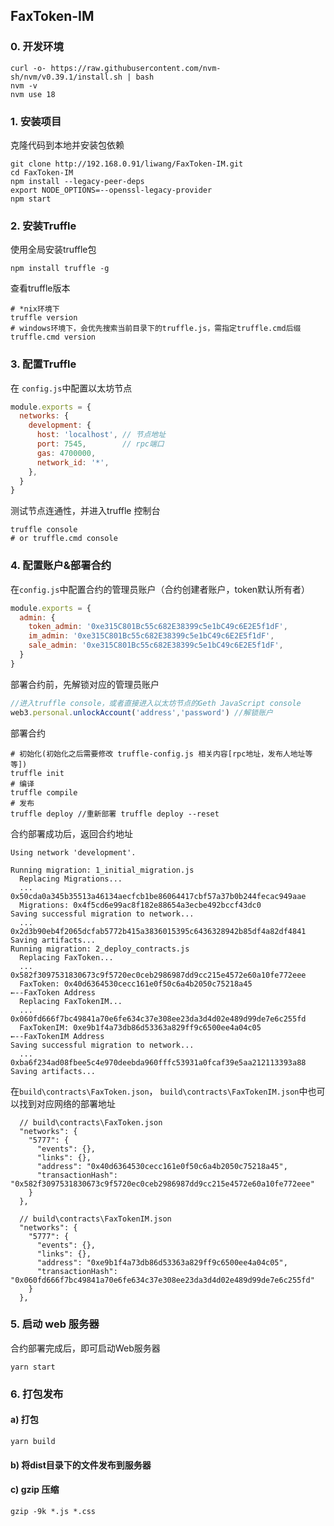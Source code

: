## FaxToken-IM
### 0. 开发环境
```
curl -o- https://raw.githubusercontent.com/nvm-sh/nvm/v0.39.1/install.sh | bash
nvm -v
nvm use 18
```
### 1. 安装项目
克隆代码到本地并安装包依赖
```shell script
git clone http://192.168.0.91/liwang/FaxToken-IM.git
cd FaxToken-IM
npm install --legacy-peer-deps
export NODE_OPTIONS=--openssl-legacy-provider
npm start
```

### 2. 安装Truffle
使用全局安装truffle包
```shell script
npm install truffle -g
```
查看truffle版本
```shell script
# *nix环境下
truffle version
# windows环境下，会优先搜索当前目录下的truffle.js，需指定truffle.cmd后缀
truffle.cmd version
```

### 3. 配置Truffle
在 `config.js`中配置以太坊节点
```js
module.exports = {
  networks: {
    development: {
      host: 'localhost', // 节点地址
      port: 7545,        // rpc端口
      gas: 4700000,
      network_id: '*',
    },
  }
}
```
测试节点连通性，并进入truffle 控制台
```shell script
truffle console
# or truffle.cmd console
```

### 4. 配置账户&部署合约
在`config.js`中配置合约的管理员账户（合约创建者账户，token默认所有者）
```js
module.exports = {
  admin: {
    token_admin: '0xe315C801Bc55c682E38399c5e1bC49c6E2E5f1dF',
    im_admin: '0xe315C801Bc55c682E38399c5e1bC49c6E2E5f1dF',
    sale_admin: '0xe315C801Bc55c682E38399c5e1bC49c6E2E5f1dF',
  }
}
```
部署合约前，先解锁对应的管理员账户
```js
//进入truffle console，或者直接进入以太坊节点的Geth JavaScript console
web3.personal.unlockAccount('address','password') //解锁账户
```
部署合约
```shell script
# 初始化(初始化之后需要修改 truffle-config.js 相关内容[rpc地址，发布人地址等等])
truffle init
# 编译
truffle compile
# 发布
truffle deploy //重新部署 truffle deploy --reset
```
合约部署成功后，返回合约地址
```
Using network 'development'.

Running migration: 1_initial_migration.js
  Replacing Migrations...
  ... 0x50cda0a345b35513a46134aecfcb1be86064417cbf57a37b0b244fecac949aae
  Migrations: 0x4f5cd6e99ac8f182e88654a3ecbe492bccf43dc0
Saving successful migration to network...
  ... 0x2d3b90eb4f2065dcfab5772b415a3836015395c6436328942b85df4a82df4841
Saving artifacts...
Running migration: 2_deploy_contracts.js
  Replacing FaxToken...
  ... 0x582f3097531830673c9f5720ec0ceb2986987dd9cc215e4572e60a10fe772eee
  FaxToken: 0x40d6364530cecc161e0f50c6a4b2050c75218a45                    ←--FaxToken Address
  Replacing FaxTokenIM...
  ... 0x060fd666f7bc49841a70e6fe634c37e308ee23da3d4d02e489d99de7e6c255fd
  FaxTokenIM: 0xe9b1f4a73db86d53363a829ff9c6500ee4a04c05                  ←--FaxTokenIM Address
Saving successful migration to network...
  ... 0xba6f234ad08fbee5c4e970deebda960fffc53931a0fcaf39e5aa212113393a88
Saving artifacts...
```
在`build\contracts\FaxToken.json`， `build\contracts\FaxTokenIM.json`中也可以找到对应网络的部署地址
```
  // build\contracts\FaxToken.json
  "networks": {
    "5777": {
      "events": {},
      "links": {},
      "address": "0x40d6364530cecc161e0f50c6a4b2050c75218a45",
      "transactionHash": "0x582f3097531830673c9f5720ec0ceb2986987dd9cc215e4572e60a10fe772eee"
    }
  },
 
  // build\contracts\FaxTokenIM.json
  "networks": {
    "5777": {
      "events": {},
      "links": {},
      "address": "0xe9b1f4a73db86d53363a829ff9c6500ee4a04c05",
      "transactionHash": "0x060fd666f7bc49841a70e6fe634c37e308ee23da3d4d02e489d99de7e6c255fd"
    }
  },
```

### 5. 启动 web 服务器
合约部署完成后，即可启动Web服务器
```shell script
yarn start
```

### 6. 打包发布

#### a) 打包
```shell script
yarn build
```
#### b) 将dist目录下的文件发布到服务器

#### c) gzip 压缩
```shell script
gzip -9k *.js *.css
```
